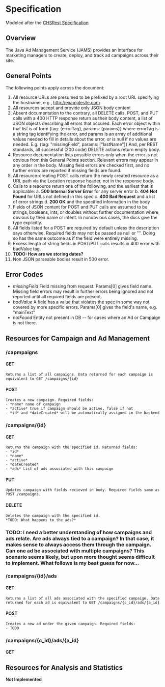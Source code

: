 # Specification
Modeled after the [CHSRest Specification](http://ec2-34-221-236-150.us-west-2.compute.amazonaws.com//WebDev/Modules/02HTTPandREST/2CHSREST/CHSREST.html)

## Overview
The Java Ad Management Service (JAMS) provides an interface for marketing managers to create, deploy, and track ad campaigns across their site. 

## General Points
The following points apply across the document:
1. All resource URLs are presumed to be prefixed by a root URL specifying the hostname, e.g., http://examplesite.com
2. All resources accept and provide only JSON body content
3. Absent documentation to the contrary, all DELETE calls, POST, and PUT calls with a 400 HTTP response return as their body content, a list of JSON objects describing all errors that occured. Each error object within that list is of form {tag: {errorTag}, params: {params}} where errorTag is a string tag identifying the error, and params is an array of additional values needed to fill in details about the error, or is null if no values are needed. E.g. {tag: "missingField", params: ["lastName"]} And, per REST standards, all successful (200 code) DELETE actions return empty body.
4. Resource documentation lists possible errors only when the error is not obvious from this General Points section. Relevant errors may appear in any order in the body. Missing field errors are checked first, and no further errors are reported if missing fields are found.
5. All resource-creating POST calls return the newly created resource as a URL path via the Location response header, not in the response body.
6. Calls to a resource return one of the following, and the earliest that is applicable:
    a. **500 Internal Server Error** for any server error
    b. **404 Not Found** for URLs not defined in this spec
    c. **400 Bad Request** and a list of error strings
    d. **200 OK** and the specified information in the body
7. Fields of JSON content for POST and PUT calls are assumed to be strings, booleans, ints, or doubles without further documentation where obvious by their name or intent. In nonobvious cases, the docs give the type explicitly.
8. All fields listed for a POST are required by default unless the description says otherwise. Required fields may not be passed as null or "". Doing so has the same outcome as if the field were entirely missing.
9. Excess length of string fields in POST/PUT calls results in 400 error with badValue tag.
10. **TODO: How are we storing dates?**
11. Non JSON parseable bodies result in 500 error.

## Error Codes
- *missingField* Field missing from request. Params[0] gives field name. Missing field errors may result in further errors being ignored and not reported until all required fields are present.
- *badValue* A field has a value that violates the spec in some way not covered by more specific errors. Params[0] gives the field's name, e.g. "mainText"
- *notFound* Entity not present in DB -- for cases where an Ad or Campaign is not there.

## Resources for Campaign and Ad Management

### /capmpaigns
#### GET
    Returns a list of all campaigns. Data returned for each campaign is equivalent to GET /campaigns/{id}
#### POST
    Creates a new campaign. Required fields:
    - *name* name of campaign
    - *active* true if campaign should be active, false if not
    - *id* and *dateCreated* will be automatically assigned in the backend

### /campaigns/{id}
#### GET
    Returns the campaign with the specified id. Returned fields:
    - *id*
    - *name*
    - *active*
    - *dateCreated*
    - *ads* List of ads associated with this campaign
#### PUT
    Updates campaign with fields recieved in body. Required fields same as POST /campaigns.
#### DELETE
    Deletes the campaign with the specified id. 
    *TODO: What happens to the ads?*

### TODO: I need a better understanding of how campaigns and ads relate. Are ads always tied to a campaign? In that case, it makes sense to always access them through the campaign. Can one ad be associated with multiple campaigns? This scenario seems likely, but upon more thought seems difficult to implement. What follows is my best guess for now...
### /campaigns/{id}/ads
#### GET
    Returns a list of all ads associated with the specified campaign. Data returned for each ad is equivalent to GET /campaigns/{c_id}/ads/{a_id}
#### POST
    Creates a new ad under the given campaign. Required fields:
    - TODO

### /campaigns/{c_id}/ads/{a_id}
#### GET

## Resources for Analysis and Statistics
**Not Implemented**
